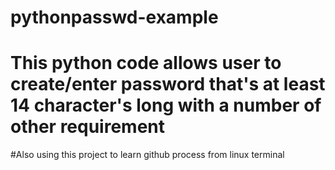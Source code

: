 # pythonpasswd-example
# This python code allows user to create/enter password that's at least 14 character's long with a number of other requirement
#Also using this project to learn github process from linux terminal
